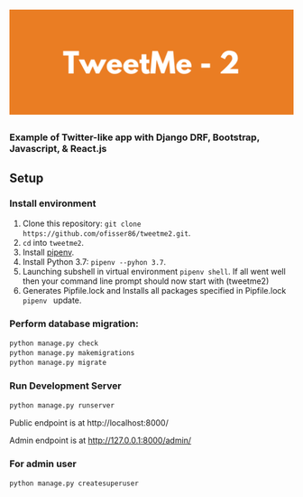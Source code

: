 # ![Django DRF TweetMe App](logo2.png)

### Example of Twitter-like app with Django DRF, Bootstrap, Javascript, & React.js

## Setup

### Install environment

1. Clone this repository: `git clone https://github.com/ofisser86/tweetme2.git`.
2. `cd` into `tweetme2`.
3. Install [pipenv](https://github.com/pypa/pipenv).
4. Install Python 3.7: `pipenv --pyhon 3.7`.
5. Launching subshell in virtual environment `pipenv shell`. If all went well then your command line prompt should now start with (tweetme2)
6. Generates Pipfile.lock and Installs all packages specified in Pipfile.lock `pipenv ` update.

### Perform database migration:
```bash
python manage.py check
python manage.py makemigrations
python manage.py migrate
```
### Run Development Server

```bash
python manage.py runserver
```
Public endpoint is at http://localhost:8000/

Admin endpoint is at http://127.0.0.1:8000/admin/

### For admin user
```bash
python manage.py createsuperuser
```

